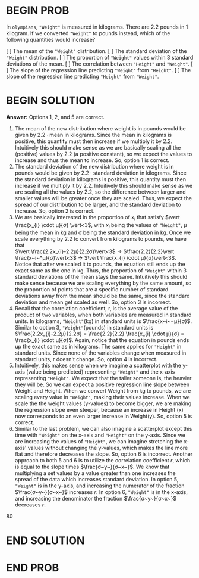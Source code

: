 # BEGIN PROB

In `olympians`, `"Weight"` is measured in kilograms. There are 2.2
pounds in 1 kilogram. If we converted `"Weight"` to pounds instead,
which of the following quantities would increase?

[ ] The mean of the `"Weight"` distribution.
[ ] The standard deviation of the `"Weight"` distribution.
[ ] The proportion of `"Weight"` values within 3 standard deviations
of the mean.
[ ] The correlation between `"Height"` and `"Weight"`.
[ ] The slope of the regression line predicting `"Weight"` from
`"Height"`.
[ ] The slope of the regression line predicting `"Height"` from
`"Weight"`.

# BEGIN SOLUTION

**Answer:** Options 1, 2, and 5 are correct.

1. The mean of the new distribution where weight is in pounds would be given by $2.2 \cdot \text{mean}$ in kilograms. Since the mean in kilograms is positive, this quantity must then increase if we multiply it by 2.2. Intuitively this should make sense as we are basically scaling all the (positive) values by 2.2 (a positive constant), so we expect the values to increase and thus the mean to increase. So, option 1 is correct.
2. The standard deviation of the new distribution where weight is in pounds would be given by $2.2  \cdot \text{standard deviation}$ in kilograms. Since the standard deviation in kilograms is positive, this quantity must then increase if we multiply it by 2.2. Intuitively this should make sense as we are scaling all the values by 2.2, so the difference between larger and smaller values will be greater once they are scaled. Thus, we expect the spread of our distribution to be larger, and the standard deviation to increase. So, option 2 is correct.
3. We are basically interested in the proportion of $x_{i}$ that satisfy $\vert \frac{x_{i} \cdot μ}{σ} \vert<3$, with $x_{i}$ being the values of `"Weight"`, μ being the mean in kg and σ being the standard deviation in kg. Once we scale everything by 2.2 to convert from kilograms to pounds, we have that  
$\vert \frac{2.2x_{i}-2.2μ}{2.2σ}\vert<3$ &rarr; $\frac{2.2}{2.2}\vert \frac{x~i~*μ}{σ}\vert<3$ &rarr; $\vert \frac{x_{i} \cdot μ}{σ}\vert<3$.  
Notice that after we scaled it to pounds, the equation still ends up the exact same as the one in kg. Thus, the proportion of `"Weight"` within 3 standard deviations of the mean stays the same. Intuitively this should make sense because we are scaling everything by the same amount, so the proportion of points that are a specific number of standard deviations away from the mean should be the same, since the standard deviation and mean get scaled as well. So, option 3 is incorrect.
4. Recall that the correlation coefficient, r, is the average value of the product of two variables, when both variables are measured in standard units. In kilograms, `"Weight"`(kg) in standard units is $\frac{x~i~−μ}{σ}$. Similar to option 3, `"Weight"`(pounds) in standard units is $\frac{2.2x_{i}-2.2μ}{2.2σ} = \frac{2.2}{2.2} \frac{x_{i} \cdot μ}{σ} = \frac{x_{i} \cdot μ}{σ}$. Again, notice that the equation in pounds ends up the exact same as in kilograms. The same applies for `"Height"` in standard units. Since none of the variables change when measured in standard units, r doesn't change. So, option 4 is incorrect.
5. Intuitively, this makes sense when we imagine a scatterplot with the y-axis (value being predicted) representing `"Weight"` and the x-axis representing `"Height"`. We expect that the taller someone is, the heavier they will be. So we can expect a positive regression line slope between Weight and Height. When we convert Weight from kg to pounds, we are scaling every value in `"Weight"`, making their values increase. When we scale the the weight values (y-values) to become bigger, we are making the regression slope even steeper, because an increase in Height (x) now corresponds to an even larger increase in Weight(y). So, option 5 is correct.
6. Similar to the last problem, we can also imagine a scatterplot except this time with `"Weight"` on the x-axis and `"Height"` on the y-axis. Since we are increasing the values of `"Height"`, we can imagine stretching the x-axis' values without changing the y-values, which makes the line more flat and therefore decreases the slope. So, option 6 is incorrect. 
Another approach to both 5 and 6 is to utilize the correlation coefficient *r*, which is equal to the slope times $\frac{σ~y~}{σ~x~}$. We know that multiplying a set values by a value greater than one increases the spread of the data which increases standard deviation. In option 5, `"Weight"` is in the y-axis, and increasing the numerator of the fraction $\frac{σ~y~}{σ~x~}$ increases *r*. In option 6, `"Weight"` is in the x-axis, and increasing the denominator the fraction $\frac{σ~y~}{σ~x~}$ decreases *r*. 

<average>80</average>

# END SOLUTION

# END PROB